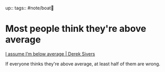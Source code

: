 up:: 
tags:: #note/boat🚤 

# Most people think they're above average

[I assume I’m below average | Derek Sivers](https://sive.rs/below-average) 

If everyone thinks they're above average, at least half of them are wrong.

